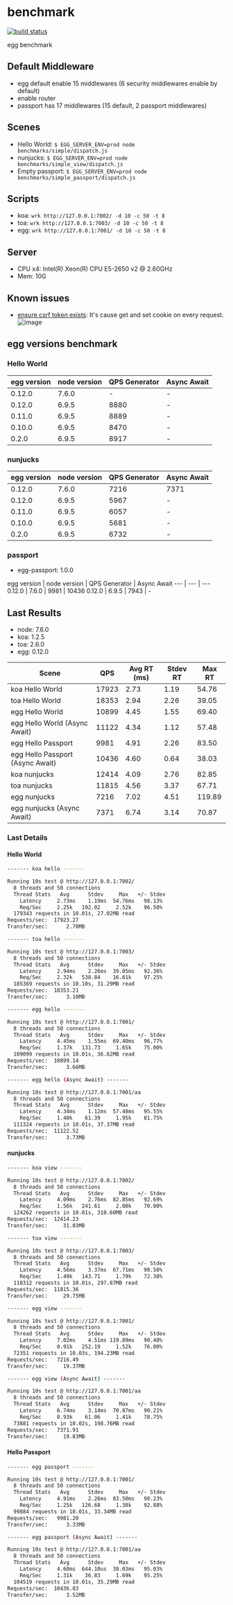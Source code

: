 # benchmark

[![build status][travis-image]][travis-url]

[travis-image]: https://img.shields.io/travis/eggjs/benchmark.svg?style=flat-square
[travis-url]: https://travis-ci.org/eggjs/benchmark

egg benchmark

## Default Middleware

- egg default enable 15 middlewares (6 security middlewares enable by default)
- enable router
- passport has 17 middlewares (15 default, 2 passport middlewares)

## Scenes

- Hello World: `$ EGG_SERVER_ENV=prod node benchmarks/simple/dispatch.js`
- nunjucks: `$ EGG_SERVER_ENV=prod node benchmarks/simple_view/dispatch.js`
- Empty passport: `$ EGG_SERVER_ENV=prod node benchmarks/simple_passport/dispatch.js`

## Scripts

- koa: `wrk http://127.0.0.1:7002/ -d 10 -c 50 -t 8`
- toa: `wrk http://127.0.0.1:7003/ -d 10 -c 50 -t 8`
- egg: `wrk http://127.0.0.1:7001/ -d 10 -c 50 -t 8`

## Server

- CPU x4: Intel(R) Xeon(R) CPU E5-2650 v2 @ 2.60GHz
- Mem: 10G

## Known issues

- [ensure csrf token exists](https://github.com/eggjs/egg-security/blob/master/app/extend/context.js#L75): It's cause get and set cookie on every request.
  ![image](https://cloud.githubusercontent.com/assets/156269/22675417/8fd55b44-ed20-11e6-8ac8-77a791e558dd.png)

## egg versions benchmark

### Hello World

egg version | node version | QPS Generator | Async Await
--- | --- | --- | ---
0.12.0 | 7.6.0 | - | -
0.12.0 | 6.9.5 | 8880 | -
0.11.0 | 6.9.5 | 8889 | -
0.10.0 | 6.9.5 | 8470 | -
0.2.0 | 6.9.5 | 8917 | -

### nunjucks

egg version | node version | QPS Generator | Async Await
--- | --- | --- | ---
0.12.0 | 7.6.0 | 7216 | 7371
0.12.0 | 6.9.5 | 5967 | -
0.11.0 | 6.9.5 | 6057 | -
0.10.0 | 6.9.5 | 5681 | -
0.2.0 | 6.9.5 | 6732 | -

### passport

- egg-passport: 1.0.0

egg version | node version | QPS Generator | Async Await
--- | --- | ---
0.12.0 | 7.6.0 | 9981 | 10436
0.12.0 | 6.9.5 | 7943 | -

## Last Results

- node: 7.6.0
- koa: 1.2.5
- toa: 2.6.0
- egg: 0.12.0

Scene | QPS | Avg RT (ms) | Stdev RT | Max RT
---   | --- | ---         | ---      | ---
koa Hello World | 17923 | 2.73 | 1.19 | 54.76
toa Hello World | 18353 | 2.94 | 2.26 | 39.05
egg Hello World | 10899 | 4.45 | 1.55 | 69.40
egg Hello World (Async Await) | 11122 | 4.34 | 1.12 | 57.48
egg Hello Passport | 9981 | 4.91 | 2.26 | 83.50
egg Hello Passport (Async Await) | 10436 | 4.60 | 0.64 | 38.03
koa nunjucks | 12414 | 4.09 | 2.76 | 82.85
toa nunjucks | 11815 | 4.56 | 3.37 | 67.71
egg nunjucks | 7216 | 7.02 | 4.51 | 119.89
egg nunjucks (Async Await) | 7371 | 6.74 | 3.14 | 70.87

### Last Details

#### Hello World

```bash
------- koa hello -------

Running 10s test @ http://127.0.0.1:7002/
  8 threads and 50 connections
  Thread Stats   Avg      Stdev     Max   +/- Stdev
    Latency     2.73ms    1.19ms  54.76ms   98.13%
    Req/Sec     2.25k   192.02     2.52k    96.50%
  179343 requests in 10.01s, 27.02MB read
Requests/sec:  17923.27
Transfer/sec:      2.70MB

------- toa hello -------

Running 10s test @ http://127.0.0.1:7003/
  8 threads and 50 connections
  Thread Stats   Avg      Stdev     Max   +/- Stdev
    Latency     2.94ms    2.26ms  39.05ms   92.36%
    Req/Sec     2.32k   538.84    16.61k    97.25%
  185369 requests in 10.10s, 31.29MB read
Requests/sec:  18353.21
Transfer/sec:      3.10MB

------- egg hello -------

Running 10s test @ http://127.0.0.1:7001/
  8 threads and 50 connections
  Thread Stats   Avg      Stdev     Max   +/- Stdev
    Latency     4.45ms    1.55ms  69.40ms   96.77%
    Req/Sec     1.37k   131.73     1.65k    75.00%
  109099 requests in 10.01s, 36.62MB read
Requests/sec:  10899.14
Transfer/sec:      3.66MB

------- egg hello (Async Await) -------

Running 10s test @ http://127.0.0.1:7001/aa
  8 threads and 50 connections
  Thread Stats   Avg      Stdev     Max   +/- Stdev
    Latency     4.34ms    1.12ms  57.48ms   95.55%
    Req/Sec     1.40k    61.39     1.95k    81.75%
  111324 requests in 10.01s, 37.37MB read
Requests/sec:  11122.52
Transfer/sec:      3.73MB
```

#### nunjucks

```bash
------- koa view -------

Running 10s test @ http://127.0.0.1:7002/
  8 threads and 50 connections
  Thread Stats   Avg      Stdev     Max   +/- Stdev
    Latency     4.09ms    2.76ms  82.85ms   92.69%
    Req/Sec     1.56k   241.61     2.00k    70.00%
  124262 requests in 10.01s, 310.60MB read
Requests/sec:  12414.23
Transfer/sec:     31.03MB

------- toa view -------

Running 10s test @ http://127.0.0.1:7003/
  8 threads and 50 connections
  Thread Stats   Avg      Stdev     Max   +/- Stdev
    Latency     4.56ms    3.37ms  67.71ms   90.58%
    Req/Sec     1.49k   143.71     1.79k    72.38%
  118312 requests in 10.01s, 297.87MB read
Requests/sec:  11815.36
Transfer/sec:     29.75MB

------- egg view -------

Running 10s test @ http://127.0.0.1:7001/
  8 threads and 50 connections
  Thread Stats   Avg      Stdev     Max   +/- Stdev
    Latency     7.02ms    4.51ms 119.89ms   90.40%
    Req/Sec     0.91k   252.19     1.52k    76.00%
  72351 requests in 10.03s, 194.23MB read
Requests/sec:   7216.49
Transfer/sec:     19.37MB

------- egg view (Async Await) -------

Running 10s test @ http://127.0.0.1:7001/aa
  8 threads and 50 connections
  Thread Stats   Avg      Stdev     Max   +/- Stdev
    Latency     6.74ms    3.14ms  70.87ms   90.21%
    Req/Sec     0.93k    61.06     1.41k    78.75%
  73881 requests in 10.02s, 198.76MB read
Requests/sec:   7371.91
Transfer/sec:     19.83MB
```

#### Hello Passport

```bash
------- egg passport -------

Running 10s test @ http://127.0.0.1:7001/
  8 threads and 50 connections
  Thread Stats   Avg      Stdev     Max   +/- Stdev
    Latency     4.91ms    2.26ms  83.50ms   98.23%
    Req/Sec     1.25k   126.68     1.38k    92.88%
  99884 requests in 10.01s, 33.34MB read
Requests/sec:   9981.20
Transfer/sec:      3.33MB

------- egg passport (Async Await) -------

Running 10s test @ http://127.0.0.1:7001/aa
  8 threads and 50 connections
  Thread Stats   Avg      Stdev     Max   +/- Stdev
    Latency     4.60ms  644.10us  38.03ms   95.03%
    Req/Sec     1.31k    36.83     1.69k    95.25%
  104519 requests in 10.01s, 35.29MB read
Requests/sec:  10436.83
Transfer/sec:      3.52MB
```
